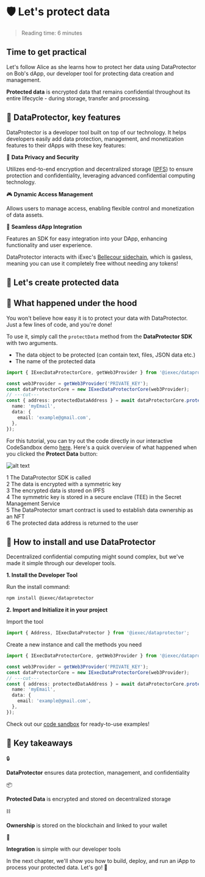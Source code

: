 <script setup>
import ProtectData from '../../modules/helloWorld/ProtectData.vue';
</script>

# 🛡️ Let's protect data

> Reading time: 6 minutes

<div class="hero">
  <div class="hero-content hero-overview">
    <h2>Time to get practical</h2>
    <p>Let's follow Alice as she learns how to protect her data using DataProtector on Bob's dApp, our developer tool for protecting data creation and management.</p>
  </div>
</div>

<div class="solution-note purple">
  <p><strong>Protected data</strong> is encrypted data that remains confidential throughout its entire lifecycle - during storage, transfer and processing.</p>
</div>

## 🧩 DataProtector, key features

DataProtector is a developer tool built on top of our technology. It helps
developers easily add data protection, management, and monetization features to
their dApps with these key features:

<div>
  <p>🔐 <strong>Data Privacy and Security</strong></p>
  <p>Utilizes end-to-end encryption and decentralized storage (<a href="https://ipfs.tech/" target="_blank">IPFS</a>) to ensure protection and confidentiality, leveraging advanced confidential computing technology.</p>
</div>

<div>
  <p>🎮 <strong>Dynamic Access Management</strong></p>
  <p>Allows users to manage access, enabling flexible control and monetization of data assets.</p>
</div>

<div>
    <p>🔌 <strong>Seamless dApp Integration</strong></p>
    <p>Features an SDK for easy integration into your DApp, enhancing functionality and user experience.</p>
</div>

<div class="solution-note purple">
  <p> DataProtector interacts with iExec's <a href="https://chainlist.org/?search=bellecour" target="_blank">Bellecour sidechain</a>, which is gasless, meaning you can use it completely free without needing any tokens!</p>
</div>

## 🧩 Let's create protected data

<ProtectData />

## 🧩 What happened under the hood

<div class="solution-note purple">
  <p>You won't believe how easy it is to protect your data with DataProtector. Just a few lines of code, and you're done!</p>
</div>

To use it, simply call the `protectData` method from the **DataProtector SDK**
with two arguments.

- The data object to be protected (can contain text, files, JSON data etc.)
- The name of the protected data

```ts twoslash
import { IExecDataProtectorCore, getWeb3Provider } from '@iexec/dataprotector';

const web3Provider = getWeb3Provider('PRIVATE_KEY');
const dataProtectorCore = new IExecDataProtectorCore(web3Provider);
// ---cut---
const { address: protectedDataAddress } = await dataProtectorCore.protectData({
  name: 'myEmail',
  data: {
    email: 'example@gmail.com',
  },
});
```

For this tutorial, you can try out the code directly in our interactive
CodeSandbox demo
[here](https://codesandbox.io/p/github/iExecBlockchainComputing/dataprotector-sandbox/main?file=%2Fsrc%2FApp.tsx&preventWorkspaceRedirect=true).
Here's a quick overview of what happened when you clicked the **Protect Data**
button:

![alt text](/assets/hello-world/dataprotector.png)

<div class="process-steps">
  <div class="step">
    <span class="step-number">1</span>
    <span>The DataProtector SDK is called</span>
  </div>
  <div class="step">
    <span class="step-number">2</span>
    <span>The data is encrypted with a symmetric key</span>
  </div>
  <div class="step">
    <span class="step-number">3</span>
    <span>The encrypted data is stored on IPFS</span>
  </div>
  <div class="step">
    <span class="step-number">4</span>
    <span>The symmetric key is stored in a secure enclave (TEE) in the Secret Management Service</span>
  </div>
  <div class="step">
    <span class="step-number">5</span>
    <span>The DataProtector smart contract is used to establish data ownership as an NFT</span>
  </div>
  <div class="step">
    <span class="step-number">6</span>
    <span>The protected data address is returned to the user</span>
  </div>
</div>

## 🧩 How to install and use DataProtector

Decentralized confidential computing might sound complex, but we've made it
simple through our developer tools.

<div>
  <div>
    <p><strong>1. Install the Developer Tool</strong></p>
    <p>Run the install command:</p>

```sh
npm install @iexec/dataprotector
```

  </div>
  <div>
    <p><strong>2. Import and Initialize it in your project</strong></p>
    Import the tool

```ts twoslash
import { Address, IExecDataProtector } from '@iexec/dataprotector';
```

Create a new instance and call the methods you need

  </div>
</div>

```ts twoslash
import { IExecDataProtectorCore, getWeb3Provider } from '@iexec/dataprotector';

const web3Provider = getWeb3Provider('PRIVATE_KEY');
const dataProtectorCore = new IExecDataProtectorCore(web3Provider);
// ---cut---
const { address: protectedDataAddress } = await dataProtectorCore.protectData({
  name: 'myEmail',
  data: {
    email: 'example@gmail.com',
  },
});
```

<div class="solution-note purple">
  <p>Check out our <a target="_blank" href="https://codesandbox.io/p/github/iExecBlockchainComputing/dataprotector-sandbox/main?file=%2Fsrc%2Fmain.tsx%3A18%2C7">code sandbox</a> for ready-to-use examples!</p>
</div>

## 🎯 Key takeaways

<div class="takeaways-list">
  <div class="takeaway-item">
    <span>🔒</span>
    <p><strong>DataProtector</strong> ensures data protection, management, and confidentiality</p>
  </div>
  <div class="takeaway-item">
    <span>📦</span>
    <p><strong>Protected Data</strong> is encrypted and stored on decentralized storage</p>
  </div>
  <div class="takeaway-item">
    <span>⛓️</span>
    <p><strong>Ownership</strong> is stored on the blockchain and linked to your wallet</p>
  </div>
  <div class="takeaway-item">
    <span>🔌</span>
    <p><strong>Integration</strong> is simple with our developer tools</p>
  </div>
</div>

<div class="solution-note green">
  <p>In the next chapter, we'll show you how to build, deploy, and run an iApp to process your protected data. Let's go! 🚀</p>
</div>
